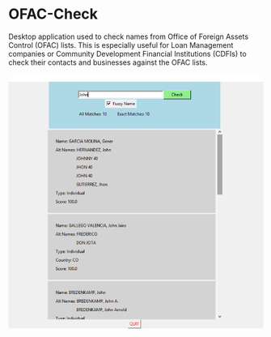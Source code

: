 # OFAC-Check

Desktop application used to check names from Office of Foreign Assets Control (OFAC) lists. This is especially useful for Loan Management companies or Community Development Financial Institutions (CDFIs) to check their contacts and businesses against the OFAC lists. 

![OFAC APP Picture](ofac_app.png)
